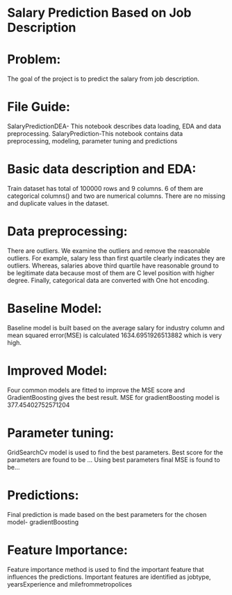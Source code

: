 # Salary Prediction Based on Job Description
# Problem:
The goal of the project is to predict the salary from job description.
# File Guide:
SalaryPredictionDEA- This notebook describes data loading, EDA and data preprocessing.
SalaryPrediction-This notebook contains data preprocessing, modeling, parameter tuning and predictions
# Basic data description and EDA:
Train dataset has total of 100000 rows and 9 columns. 6 of them are categorical columns() and two are numerical columns. There are no missing and duplicate values in the dataset. 

# Data preprocessing:
There are outliers. We examine the outliers and remove the reasonable outliers. For example, salary less than first quartile clearly indicates they are outliers. Whereas, salaries above third quartile have reasonable ground to be legitimate data because most of them are C level position with higher degree. Finally, categorical data are converted with One hot encoding.

# Baseline Model:
Baseline model is built based on the average salary for industry column and mean squared error(MSE) is calculated 1634.6951926513882 which is very high. 

# Improved Model:
Four common models are fitted to improve the MSE score and GradientBoosting gives the best result. MSE for gradientBoosting model is 377.45402752571204

# Parameter tuning:
GridSearchCv model is used to find the best parameters. Best score for the parameters are found to be … Using best parameters final MSE is found to be…
# Predictions:
Final prediction is made based on the best parameters for the chosen model- gradientBoosting
# Feature Importance:
Feature importance method is used to find the important feature that influences the predictions. Important features are identified as jobtype, yearsExperience and milefrommetropolices


